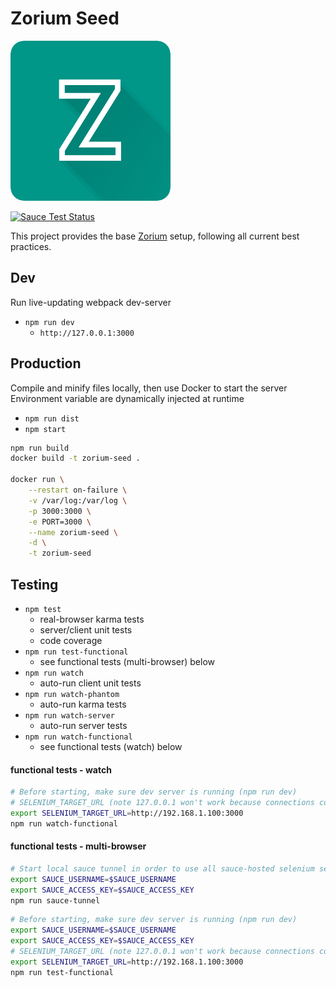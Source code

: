 # Zorium Seed

[![zorium](./src/static/images/zorium_icon_256.png)](https://zorium.org)


[![Sauce Test Status](https://saucelabs.com/browser-matrix/Zolmeister.svg)](https://saucelabs.com/u/Zolmeister)

This project provides the base [Zorium](https://zorium.org) setup, following all current best practices.  

## Dev

Run live-updating webpack dev-server

  - `npm run dev`
    - `http://127.0.0.1:3000`


## Production

Compile and minify files locally, then use Docker to start the server  
Environment variable are dynamically injected at runtime

  - `npm run dist`
  - `npm start`

```bash
npm run build
docker build -t zorium-seed .

docker run \
    --restart on-failure \
    -v /var/log:/var/log \
    -p 3000:3000 \
    -e PORT=3000 \
    --name zorium-seed \
    -d \
    -t zorium-seed
```

## Testing

  - `npm test`
    - real-browser karma tests
    - server/client unit tests
    - code coverage
  - `npm run test-functional`
    - see functional tests (multi-browser) below
  - `npm run watch`
    - auto-run client unit tests
  - `npm run watch-phantom`
    - auto-run karma tests
  - `npm run watch-server`
    - auto-run server tests
  - `npm run watch-functional`
    - see functional tests (watch) below

#### functional tests - watch
```bash
# Before starting, make sure dev server is running (npm run dev)
# SELENIUM_TARGET_URL (note 127.0.0.1 won't work because connections come from a Docker instance)
export SELENIUM_TARGET_URL=http://192.168.1.100:3000
npm run watch-functional
```

#### functional tests - multi-browser

```bash
# Start local sauce tunnel in order to use all sauce-hosted selenium server
export SAUCE_USERNAME=$SAUCE_USERNAME
export SAUCE_ACCESS_KEY=$SAUCE_ACCESS_KEY
npm run sauce-tunnel
```

```bash
# Before starting, make sure dev server is running (npm run dev)
export SAUCE_USERNAME=$SAUCE_USERNAME
export SAUCE_ACCESS_KEY=$SAUCE_ACCESS_KEY
# SELENIUM_TARGET_URL (note 127.0.0.1 won't work because connections come from a remote host)
export SELENIUM_TARGET_URL=http://192.168.1.100:3000
npm run test-functional
```
